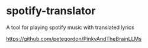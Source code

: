 # spotify-translator
A tool for playing spotify music with translated lyrics

https://github.com/petegordon/PinkyAndTheBrainLLMs
